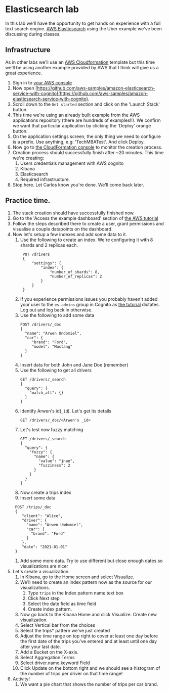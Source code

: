 # Elasticsearch lab
In this lab we'll have the opportunity to get hands on experience with a full text search engine. [AWS Elasticsearch](https://aws.amazon.com/elasticsearch-service/) using the Uber
example we've been discussing during classes.

## Infrastructure
As in other labs we'll use an [AWS Cloudformation](https://aws.amazon.com/cloudformation/) template but this time we'll be using another example provided by AWS that I think will give us a great experience.

1. Sign in to [your AWS console](https://aws.amazon.com/console/)
1. Now open [https://github.com/aws-samples/amazon-elasticsearch-service-with-cognito](https://github.com/aws-samples/amazon-elasticsearch-service-with-cognito).
1. Scroll down to the `Get started` section and click on the 'Launch Stack' button.
1. This time we're using an already built example from the AWS applications repository (there are hundreds of examples!!). We confirm we want that particular application by clicking the 'Deploy' orange button.
1. On the application settings screen, the only thing we need to configure is a prefix. Use anything, e.g: 'TechMBATest'. And click Deploy.
1. Now go to [the CloudFormation console](https://console.aws.amazon.com/cloudformation/home) to monitor the creation process.
1. Creation process should successfully finish after ~20 minutes. This time we're creating:
    1. Users credentials management with AWS cognito
    1. Kibana 
    1. Elasticsearch
    1. Required infrastructure.
1. Stop here. Let Carlos know you're done. We'll come back later.

## Practice time.
1. The stack creation should have successfully finished now.
1. Go to the 'Access the example dashboard' section of [the AWS tutorial](https://github.com/aws-samples/amazon-elasticsearch-service-with-cognito#access-the-example-dashboard)
1. Follow the steps described there to create a user, grant permissions and visualise a couple datapoints on the dashboard.
1. Now let's setup a few indexes and add some data to it.
   1. Use the following to create an index. We're configuring it with 8 shards and 2 replicas each.
       ```
        PUT /drivers
        {
            "settings": {
                "index": {
                    "number_of_shards": 8,  
                    "number_of_replicas": 2
                }
            }
        }
       ```
   1. If you experience permissions issues you probably haven't added your user to the `es-admins` group in Cognito as [the tutorial](https://github.com/aws-samples/amazon-elasticsearch-service-with-cognito#access-the-example-dashboard) dictates. Log out and log back in otherwise.
   1. Use the following to add some data
        ```
        POST /drivers/_doc
      {
          "name": "Arwen Undomiel",
          "car": {
             "brand": "Ford",
             "model": "Mustang"
          }
      }
        ```
   1. Insert data for both John and Jane Doe (remember)
   1. Use the following to get all drivers
      ```
      GET /drivers/_search
      {
        "query": {
          "match_all": {}
        }
      }
      ```
   1. Identify Arwen's id(`_id`). Let's get its details
      ```
      GET /drivers/_doc/<Arwen's _id>
      ```
   1. Let's test now fuzzy matching
      ```
      GET /drivers/_search
      {
        "query": {
          "fuzzy": {
            "name": {
              "value": "jnae",
              "fuzziness": 2
            }
          }
        }
      }
      ```
   1. Now create a trips index
   1. Insert some data
    ```
     POST /trips/_doc
     {
        "client": "Alice",
        "driver": {
          "name": "Arwen Undomiel",
          "car": {
            "brand": "Ford"
          }
        },
        "date": "2021-01-01"
     }
    ```
   1. Add some more data. Try to use different but close enough dates so visualizations are nicer
1. Let's create a visualization.
   1. In Kibana, go to the Home screen and select Visualize.
   1. We'll need to create an index pattern now as the source for our visualizations.
      1. Type `trips` in the Index pattern name text box
      1. Click Next step
      1. Select the date field as time field
      1. Create index pattern.
   1. Now go back to the Kibana Home and click Visualize. Create new visualization.
   1. Select Vertical bar from the choices
   1. Select the trips* pattern we've just created
   1. Adjust the time range on top right to cover at least one day before the first date of the trips you've entered and at least until one day after your last date.
   1. Add a Bucket on the X-axis.
   1. Select Aggregation Terms
   1. Select driver.name.keyword Field
   1. Click Update on the bottom right and we should see a histogram of the number of trips per driver on that time range!
1. Activity!
   1. We want a pie chart that shows the number of trips per car brand.